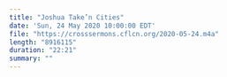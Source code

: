 ```yaml
---
title: "Joshua Take’n Cities"
date: 'Sun, 24 May 2020 10:00:00 EDT'
file: "https://crosssermons.cflcn.org/2020-05-24.m4a"
length: "8916115"
duration: "22:21"
summary: ""
---
```

